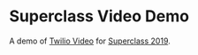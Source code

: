 # Superclass Video Demo

A demo of [Twilio Video](https://www.twilio.com/video) for [Superclass 2019](https://signal.twilio.com/superclass).
